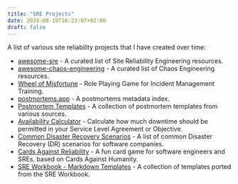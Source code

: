 ```yaml
---
title: "SRE Projects"
date: 2020-08-10T16:23:07+02:00
draft: false
---
```

A list of various site reliability projects that I have created over time:

* [awesome-sre](https://github.com/dastergon/awesome-sre) - A curated list of Site Reliability Engineering resources.
* [awesome-chaos-engineering](https://github.com/dastergon/awesome-chaos-engineering) - A curated list of Chaos Engineering resources.
* [Wheel of Misfortune](https://dastergon.github.io/wheel-of-misfortune) - Role Playing Game for Incident Management Training.
* [postmortems.app](https://postmortems.app) - A postmortems metadata index.
* [Postmortem Templates](https://github.com/dastergon/postmortem-templates) - A collection of postmortem templates from various sources.
* [Availability Calculator](https://availability.sre.xyz) - Calculate how much downtime should be permitted in your Service Level Agreement or Objective.
* [Common Disaster Recovery Scenarios](https://github.com/dastergon/common-disaster-recovery-scenarios) - A list of common Disaster Recovery (DR) scenarios for software companies.
* [Cards Against Reliability](https://github.com/dastergon/CardsAgainstReliability) - A fun card game for software engineers and SREs, based on Cards Against Humanity.
* [SRE Workbook - Markdown Templates](https://github.com/dastergon/sreworkbook-templates-md) - A collection of templates ported from the SRE Workbook.
